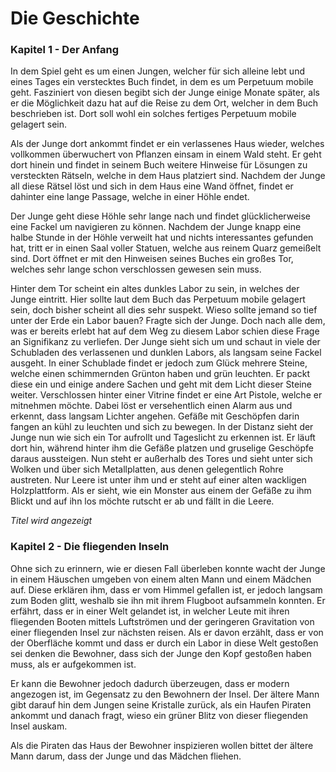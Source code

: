 # Die Geschichte

### Kapitel 1 - Der Anfang

In dem Spiel geht es um einen Jungen, welcher für sich alleine lebt
und eines Tages ein verstecktes Buch findet, in dem es um
Perpetuum mobile geht. Fasziniert von diesen begibt sich der
Junge einige Monate später, als er die Möglichkeit dazu hat auf die
Reise zu dem Ort, welcher in dem Buch beschrieben ist.
Dort soll wohl ein solches fertiges Perpetuum mobile gelagert sein.

Als der Junge dort ankommt findet er ein verlassenes Haus wieder,
welches vollkommen überwuchert von Pflanzen einsam in einem Wald steht.
Er geht dort hinein und findet in seinem Buch weitere Hinweise für
Lösungen zu versteckten Rätseln, welche in dem Haus platziert sind.
Nachdem der Junge all diese Rätsel löst und sich in dem Haus eine Wand
öffnet, findet er dahinter eine lange Passage, welche in einer Höhle
endet.

Der Junge geht diese Höhle sehr lange nach und findet glücklicherweise
eine Fackel um navigieren zu können.
Nachdem der Junge knapp eine halbe Stunde in der Höhle verweilt hat
und nichts interessantes gefunden hat, tritt er in einen Saal voller
Statuen, welche aus reinem Quarz gemeißelt sind. Dort öffnet er mit
den Hinweisen seines Buches ein großes Tor, welches sehr lange schon
verschlossen gewesen sein muss.

Hinter dem Tor scheint ein altes dunkles Labor zu sein, in welches der
Junge eintritt. Hier sollte laut dem Buch das Perpetuum mobile gelagert
sein, doch bisher scheint all dies sehr suspekt.
	Wieso sollte jemand so tief unter der Erde ein Labor bauen?
Fragte sich der Junge. Doch nach alle dem, was er bereits erlebt hat
auf dem Weg zu diesem Labor schien diese Frage an Signifikanz zu
verliefen.
Der Junge sieht sich um und schaut in viele der Schubladen des verlassenen und dunklen Labors, als langsam seine Fackel ausgeht.
In einer Schublade findet er jedoch zum Glück mehrere Steine, welche
einen schimmernden Grünton haben und grün leuchten. Er packt diese ein
und einige andere Sachen und geht mit dem Licht dieser Steine weiter.
Verschlossen hinter einer Vitrine findet er eine Art Pistole, welche
er mitnehmen möchte. Dabei löst er versehentlich einen Alarm aus und
erkennt, dass langsam Lichter angehen. Gefäße mit Geschöpfen darin fangen an kühl zu leuchten und sich zu bewegen.
In der Distanz sieht der Junge nun wie sich ein Tor aufrollt und
Tageslicht zu erkennen ist. Er läuft dort hin, während hinter ihm
die Gefäße platzen und gruselige Geschöpfe daraus aussteigen.
Nun steht er außerhalb des Tores und sieht unter sich Wolken und über
sich Metallplatten, aus denen gelegentlich Rohre austreten.
Nur Leere ist unter ihm und er steht auf einer alten wackligen
Holzplattform. Als er sieht, wie ein Monster aus einem der Gefäße
zu ihm Blickt und auf ihn los möchte rutscht er ab und fällt in die
Leere.

*_Titel wird angezeigt_*

### Kapitel 2 - Die fliegenden Inseln

Ohne sich zu erinnern, wie er diesen Fall überleben konnte wacht
der Junge in einem Häuschen umgeben von einem alten Mann und einem
Mädchen auf. Diese erklären ihm, dass er vom Himmel gefallen ist,
er jedoch langsam zum Boden glitt, weshalb sie ihn mit ihrem Flugboot
aufsammeln konnten.
Er erfährt, dass er in einer Welt gelandet ist, in welcher Leute
mit ihren fliegenden Booten mittels Luftströmen und der geringeren
Gravitation von einer fliegenden Insel zur nächsten reisen.
Als er davon erzählt, dass er von der Oberfläche kommt und dass er
durch ein Labor in diese Welt gestoßen sei denken die Bewohner,
dass sich der Junge den Kopf gestoßen haben muss, als er aufgekommen
ist.

Er kann die Bewohner jedoch dadurch überzeugen, dass er modern
angezogen ist, im Gegensatz zu den Bewohnern der Insel. Der ältere
Mann gibt darauf hin dem Jungen seine Kristalle zurück, als ein Haufen
Piraten ankommt und danach fragt, wieso ein grüner Blitz von dieser
fliegenden Insel auskam.

Als die Piraten das Haus der Bewohner inspizieren wollen bittet der
ältere Mann darum, dass der Junge und das Mädchen fliehen.
